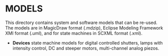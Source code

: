 # MODELS

This directory contains system and software models that can be re-used. 
The models are in MagicDraw format (.mdzip), Eclipse Modeling Framework XMI format (.uml), and for state machines in SCXML format (.xml).

* **Devices** state machine models for digital controlled shutters, lamps with intensity control, DC and steeper motors, multi-channel analog piezos.
